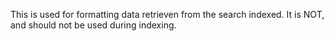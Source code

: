 This is used for formatting data retrieven from the search indexed.  It is NOT, and should not be used during indexing.